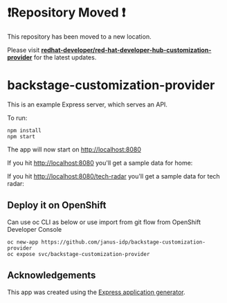 # ❗Repository Moved ❗

This repository has been moved to a new location.

Please visit **[redhat-developer/red-hat-developer-hub-customization-provider](https://github.com/redhat-developer/red-hat-developer-hub-customization-provider)** for the latest updates.

# backstage-customization-provider

This is an example Express server, which serves an API.

To run:

    npm install
    npm start

The app will now start on <http://localhost:8080>

If you hit <http://localhost:8080> you'll get a sample data for home:

If you hit <http://localhost:8080/tech-radar> you'll get a sample data for tech radar:

## Deploy it on OpenShift

Can use oc CLI as below or use import from git flow from OpenShift Developer Console

    oc new-app https://github.com/janus-idp/backstage-customization-provider
    oc expose svc/backstage-customization-provider

## Acknowledgements

This app was created using the [Express application generator][expressgen].

[express]: https://expressjs.com/
[expressgen]: https://expressjs.com/en/starter/generator.html
